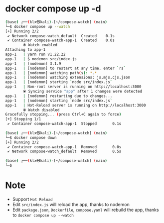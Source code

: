 # docker compose up -d

```bash
(base) ┌──(klx㉿kali)-[~/compose-watch] (main)
└─$ docker compose up --watch
[+] Running 2/2
 ✔ Network compose-watch_default  Created    0.1s 
 ✔ Container compose-watch-app-1  Created    0.0s 
        ⦿ Watch enabled
Attaching to app-1
app-1   | yarn run v1.22.22
app-1   | $ nodemon src/index.js
app-1   | [nodemon] 3.1.9
app-1   | [nodemon] to restart at any time, enter `rs`
app-1   | [nodemon] watching path(s): *.*
app-1   | [nodemon] watching extensions: js,mjs,cjs,json
app-1   | [nodemon] starting `node src/index.js`
app-1   | Non-root server is running on http://localhost:3000
        ⦿ Syncing service "app" after 1 changes were detected
app-1   | [nodemon] restarting due to changes...
app-1   | [nodemon] starting `node src/index.js`
app-1   | Hot-Reload server is running on http://localhost:3000
        ⦿ Watch disabled
Gracefully stopping... (press Ctrl+C again to force)
[+] Stopping 1/1
 ✔ Container compose-watch-app-1  Stopped       0.1s 
   
(base) ┌──(klx㉿kali)-[~/compose-watch] (main)
└─$ docker compose down      
[+] Running 2/2
 ✔ Container compose-watch-app-1  Removed       0.0s 
 ✔ Network compose-watch_default  Removed       0.5s 
   
(base) ┌──(klx㉿kali)-[~/compose-watch] (main)
└─$ 
```

# Note

- Support `Hot Reload`
- Edit `src/index.js` will reload the app, thanks to nodemon
- Edit `package.json`, `Dockerfile`, `compose.yaml` will rebuild the app, thanks to `docker compose up --watch`
